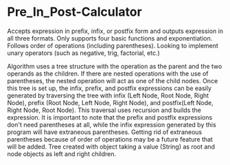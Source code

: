 # Pre_In_Post-Calculator
Accepts expression in prefix, infix, or postfix form and outputs expression in all three formats. Only supports four basic functions and exponentiation. Follows order of operations (including parentheses). Looking to implement unary operators (such as negative, trig, factorial, etc.)

Algorithm uses a tree structure with the operation as the parent and the two operands as the children. If there are nested operations with the use of parentheses, the nested operation will act as one of the child nodes. Once this tree is set up, the infix, prefix, and postfix expressions can be easily generated by traversing the tree with infix (Left Node, Root Node, Right Node), prefix (Root Node, Left Node, Right Node), and postfix(Left Node, Right Node, Root Node). This traversal uses recursion and builds the expression. It is important to note that the prefix and postfix expressions don't need parentheses at all, while the infix expression generated by this program will have extraneous parentheses. Getting rid of extraneous parentheses because of order of operations may be a future feature that will be added. 
Tree created with object taking a value (String) as root and node objects as left and right children.